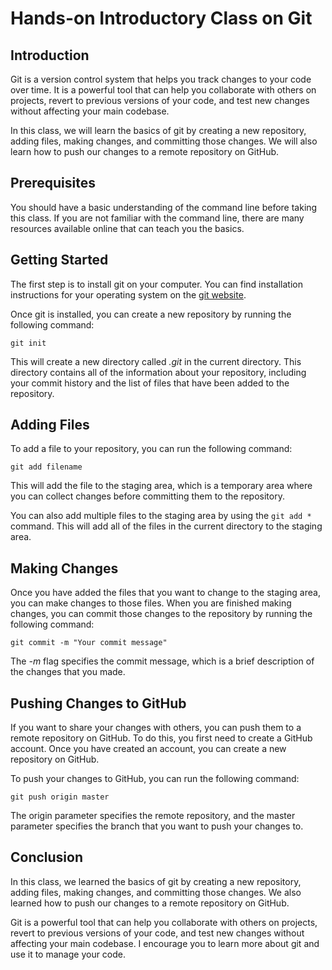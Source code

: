 # Hands-on Introductory Class on Git

## Introduction

Git is a version control system that helps you track changes to your code over time. It is a powerful tool that can help you collaborate with others on projects, revert to previous versions of your code, and test new changes without affecting your main codebase.

In this class, we will learn the basics of git by creating a new repository, adding files, making changes, and committing those changes. We will also learn how to push our changes to a remote repository on GitHub.

## Prerequisites

You should have a basic understanding of the command line before taking this class. If you are not familiar with the command line, there are many resources available online that can teach you the basics.

## Getting Started

The first step is to install git on your computer. You can find installation instructions for your operating system on the [git website](https://git-scm.com/book/en/v2/Getting-Started-Installing-Git).

Once git is installed, you can create a new repository by running the following command:

```git init```

This will create a new directory called *.git* in the current directory. This directory contains all of the information about your repository, including your commit history and the list of files that have been added to the repository.

## Adding Files
To add a file to your repository, you can run the following command:

```git add filename```

This will add the file to the staging area, which is a temporary area where you can collect changes before committing them to the repository.

You can also add multiple files to the staging area by using the ```git add *``` command. This will add all of the files in the current directory to the staging area.

## Making Changes
Once you have added the files that you want to change to the staging area, you can make changes to those files. When you are finished making changes, you can commit those changes to the repository by running the following command:

```git commit -m "Your commit message"```

The *-m* flag specifies the commit message, which is a brief description of the changes that you made.

## Pushing Changes to GitHub
If you want to share your changes with others, you can push them to a remote repository on GitHub. To do this, you first need to create a GitHub account. Once you have created an account, you can create a new repository on GitHub.

To push your changes to GitHub, you can run the following command:

```git push origin master```

The origin parameter specifies the remote repository, and the master parameter specifies the branch that you want to push your changes to.

## Conclusion
In this class, we learned the basics of git by creating a new repository, adding files, making changes, and committing those changes. We also learned how to push our changes to a remote repository on GitHub.

Git is a powerful tool that can help you collaborate with others on projects, revert to previous versions of your code, and test new changes without affecting your main codebase. I encourage you to learn more about git and use it to manage your code.